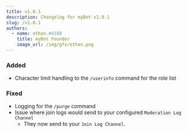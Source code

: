 ```yaml
---
title: v1.0.1
description: Changelog for myBot v1.0.1
slug: /v1.0.1
authors:
  - name: ethan.#4188
    title: myBot Founder
    image_url: /img/gfx/ethan.png
---
```


### Added

- Character limit handling to the `/userinfo` command for the role list

### Fixed

- Logging for the `/purge` command
- Issue where join logs would send to your configured `Moderation Log Channel`
  - They now send to your `Join Log Channel`.